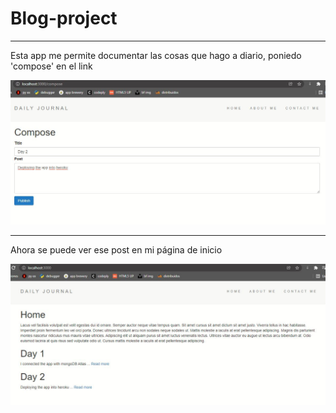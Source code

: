 # Blog-project


----

Esta app me permite documentar las cosas que hago a diario, poniedo 'compose' en el link  


![](img/publish.JPG)


----

Ahora se puede ver ese post en mi página de inicio

![](img/home.JPG)



